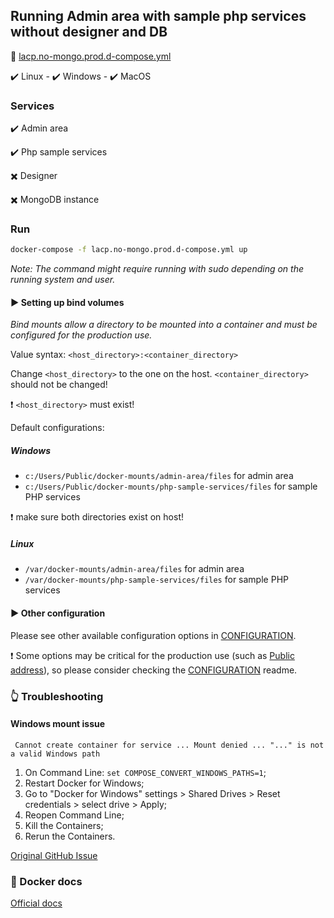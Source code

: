 ## Running Admin area with sample php services without designer and DB

:page_facing_up: [lacp.no-mongo.prod.d-compose.yml](lacp.no-mongo.prod.d-compose.yml)

:heavy_check_mark: Linux - :heavy_check_mark: Windows - :heavy_check_mark: MacOS

### Services

:heavy_check_mark: Admin area

:heavy_check_mark: Php sample services

:heavy_multiplication_x: Designer

:heavy_multiplication_x: MongoDB instance


### Run

```bash
docker-compose -f lacp.no-mongo.prod.d-compose.yml up
```

_Note: The command might require running with sudo depending on the running system and user._


#### :arrow_forward: Setting up bind volumes

_Bind mounts allow a directory to be mounted into a container and must be configured for the production use._

Value syntax: `<host_directory>:<container_directory>`

Change `<host_directory>` to the one on the host. `<container_directory>` should not be changed!

:heavy_exclamation_mark: `<host_directory>` must exist!


Default configurations:

##### Windows
* `c:/Users/Public/docker-mounts/admin-area/files` for admin area
* `c:/Users/Public/docker-mounts/php-sample-services/files` for sample PHP services

:heavy_exclamation_mark: make sure both directories exist on host!

##### Linux
* `/var/docker-mounts/admin-area/files` for admin area
* `/var/docker-mounts/php-sample-services/files` for sample PHP services


#### :arrow_forward: Other configuration
Please see other available configuration options in [CONFIGURATION](CONFIGURATION.md).

:heavy_exclamation_mark: Some options may be critical for the production use (such as [Public address](https://github.com/liveart/lajs-docker-compose/blob/master/CONFIGURATION.md#small_blue_diamond-public-address)), so please consider checking the [CONFIGURATION](CONFIGURATION.md) readme.

### :point_up_2: Troubleshooting

#### Windows mount issue
` Cannot create container for service ... Mount denied ... "..." is not a valid Windows path`

1. On Command Line: `set COMPOSE_CONVERT_WINDOWS_PATHS=1`;
2. Restart Docker for Windows;
3. Go to "Docker for Windows" settings > Shared Drives > Reset credentials > select drive > Apply;
4. Reopen Command Line;
5. Kill the Containers;
6. Rerun the Containers.

[Original GitHub Issue](https://github.com/docker/compose/issues/4303)

### :link: Docker docs
[Official docs](https://docs.docker.com/engine/reference/commandline/run/)
